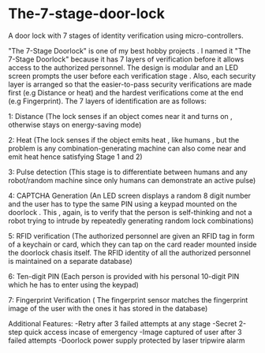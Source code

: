 # The-7-stage-door-lock
A door lock with 7 stages of identity verification using micro-controllers.


"The 7-Stage Doorlock" is one of my best hobby projects . I named it "The 7-Stage Doorlock" because it has 7 layers of verification before it allows access to the authorized personnel. The design is modular and an LED screen prompts the user before each verification stage . Also, each security layer is arranged so that the easier-to-pass security verifications are made first (e.g Distance or heat) and the hardest verifications come at the end (e.g Fingerprint). The 7 layers of identification are as follows:

1: Distance (The lock senses if an object comes near it and turns on , otherwise stays on energy-saving mode)

2: Heat (The lock senses if the object emits heat , like humans , but the problem is any combination-generating machine can also come near and emit heat hence satisfying Stage 1 and 2)

3: Pulse detection (This stage is to differentiate between humans and any robot/random machine since only humans can demonstrate an active pulse)

4: CAPTCHA Generation (An LED screen displays a random 8 digit number and the user has to type the same PIN using a keypad mounted on the doorlock . This , again, is to verify that the person is self-thinking and not a robot trying to intrude by repeatedly generating random lock combinations)

5: RFID verification (The authorized personnel are given an RFID tag in form of a keychain or card, which they can tap on the card reader mounted inside the doorlock chasis itself. The RFID identity of all the authorized personnel is maintained on a separate database)

6: Ten-digit PIN (Each person is provided with his personal 10-digit PIN which he has to enter using the keypad)

7: Fingerprint Verification ( The fingerprint sensor matches the fingerprint image of the user with the ones it has stored in the database)

Additional Features:
-Retry after 3 failed attempts at any stage
-Secret 2-step quick access incase of emergency
-Image captured of user after 3 failed attempts
-Doorlock power supply protected by laser tripwire alarm

